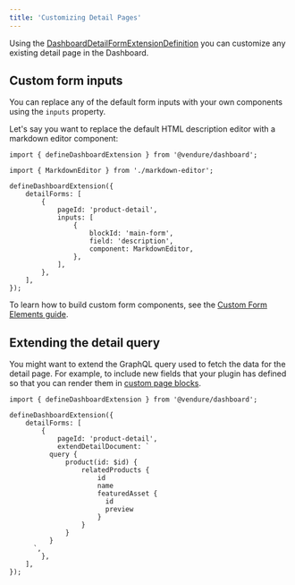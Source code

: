 ```yaml
---
title: 'Customizing Detail Pages'
---
```


Using the [DashboardDetailFormExtensionDefinition](/reference/dashboard/extensions-api/detail-forms#dashboarddetailformextensiondefinition) you can
customize any existing detail page in the Dashboard.

## Custom form inputs

You can replace any of the default form inputs with your own components using the `inputs` property.

Let's say you want to replace the default HTML description editor with a markdown editor component:

```tsx title="index.tsx"
import { defineDashboardExtension } from '@vendure/dashboard';

import { MarkdownEditor } from './markdown-editor';

defineDashboardExtension({
    detailForms: [
        {
            pageId: 'product-detail',
            inputs: [
                {
                    blockId: 'main-form',
                    field: 'description',
                    component: MarkdownEditor,
                },
            ],
        },
    ],
});
```

To learn how to build custom form components, see the [Custom Form Elements guide](/guides/extending-the-dashboard/custom-form-components/).

## Extending the detail query

You might want to extend the GraphQL query used to fetch the data for the detail page. For example, to include new
fields that your plugin has defined so that you can render them in [custom page blocks](/guides/extending-the-dashboard/customizing-pages/page-blocks).

```tsx title="index.tsx"
import { defineDashboardExtension } from '@vendure/dashboard';

defineDashboardExtension({
    detailForms: [
        {
            pageId: 'product-detail',
            extendDetailDocument: `
          query {
              product(id: $id) {
                  relatedProducts {
                      id
                      name
                      featuredAsset {
                        id
                        preview
                      }
                  }
              }
          }
      `,
        },
    ],
});
```
